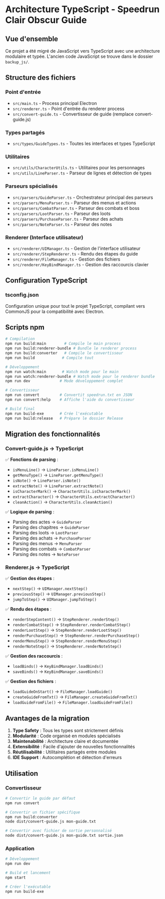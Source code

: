 # Architecture TypeScript - Speedrun Clair Obscur Guide

## Vue d'ensemble

Ce projet a été migré de JavaScript vers TypeScript avec une architecture modulaire et typée. L'ancien code JavaScript se trouve dans le dossier `backup_js/`.

## Structure des fichiers

### Point d'entrée

-   `src/main.ts` - Process principal Electron
-   `src/renderer.ts` - Point d'entrée du renderer process
-   `src/convert-guide.ts` - Convertisseur de guide (remplace convert-guide.js)

### Types partagés

-   `src/types/GuideTypes.ts` - Toutes les interfaces et types TypeScript

### Utilitaires

-   `src/utils/CharacterUtils.ts` - Utilitaires pour les personnages
-   `src/utils/LineParser.ts` - Parseur de lignes et détection de types

### Parseurs spécialisés

-   `src/parsers/GuideParser.ts` - Orchestrateur principal des parseurs
-   `src/parsers/MenuParser.ts` - Parseur des menus et actions
-   `src/parsers/CombatParser.ts` - Parseur des combats et boss
-   `src/parsers/LootParser.ts` - Parseur des loots
-   `src/parsers/PurchaseParser.ts` - Parseur des achats
-   `src/parsers/NoteParser.ts` - Parseur des notes

### Renderer (Interface utilisateur)

-   `src/renderer/UIManager.ts` - Gestion de l'interface utilisateur
-   `src/renderer/StepRenderer.ts` - Rendu des étapes du guide
-   `src/renderer/FileManager.ts` - Gestion des fichiers
-   `src/renderer/KeyBindManager.ts` - Gestion des raccourcis clavier

## Configuration TypeScript

### tsconfig.json

Configuration unique pour tout le projet TypeScript, compilant vers CommonJS pour la compatibilité avec Electron.

## Scripts npm

```bash
# Compilation
npm run build:main        # Compile le main process
npm run build:renderer-bundle # Bundle le renderer process
npm run build:converter   # Compile le convertisseur
npm run build            # Compile tout

# Développement
npm run watch:main       # Watch mode pour le main
npm run watch:renderer-bundle # Watch mode pour le renderer bundle
npm run dev             # Mode développement complet

# Convertisseur
npm run convert         # Convertit speedrun.txt en JSON
npm run convert:help    # Affiche l'aide du convertisseur

# Build final
npm run build-exe       # Crée l'exécutable
npm run build:release   # Prépare le dossier Release
```

## Migration des fonctionnalités

### Convert-guide.js → TypeScript

✅ **Fonctions de parsing** :

-   `isMenuLine()` → `LineParser.isMenuLine()`
-   `getMenuType()` → `LineParser.getMenuType()`
-   `isNote()` → `LineParser.isNote()`
-   `extractNote()` → `LineParser.extractNote()`
-   `isCharacterMark()` → `CharacterUtils.isCharacterMark()`
-   `extractCharacter()` → `CharacterUtils.extractCharacter()`
-   `cleanAction()` → `CharacterUtils.cleanAction()`

✅ **Logique de parsing** :

-   Parsing des actes → `GuideParser`
-   Parsing des chapitres → `GuideParser`
-   Parsing des loots → `LootParser`
-   Parsing des achats → `PurchaseParser`
-   Parsing des menus → `MenuParser`
-   Parsing des combats → `CombatParser`
-   Parsing des notes → `NoteParser`

### Renderer.js → TypeScript

✅ **Gestion des étapes** :

-   `nextStep()` → `UIManager.nextStep()`
-   `previousStep()` → `UIManager.previousStep()`
-   `jumpToStep()` → `UIManager.jumpToStep()`

✅ **Rendu des étapes** :

-   `renderStepContent()` → `StepRenderer.renderStep()`
-   `renderCombatStep()` → `StepRenderer.renderCombatStep()`
-   `renderLootStep()` → `StepRenderer.renderLootStep()`
-   `renderPurchaseStep()` → `StepRenderer.renderPurchaseStep()`
-   `renderMenuStep()` → `StepRenderer.renderMenuStep()`
-   `renderNoteStep()` → `StepRenderer.renderNoteStep()`

✅ **Gestion des raccourcis** :

-   `loadBinds()` → `KeyBindManager.loadBinds()`
-   `saveBinds()` → `KeyBindManager.saveBinds()`

✅ **Gestion des fichiers** :

-   `loadGuideOnStart()` → `FileManager.loadGuide()`
-   `createGuideFromTxt()` → `FileManager.createGuideFromTxt()`
-   `loadGuideFromFile()` → `FileManager.loadGuideFromFile()`

## Avantages de la migration

1. **Type Safety** : Tous les types sont strictement définis
2. **Modularité** : Code organisé en modules spécialisés
3. **Maintenabilité** : Architecture claire et documentée
4. **Extensibilité** : Facile d'ajouter de nouvelles fonctionnalités
5. **Réutilisabilité** : Utilitaires partagés entre modules
6. **IDE Support** : Autocomplétion et détection d'erreurs

## Utilisation

### Convertisseur

```bash
# Convertir le guide par défaut
npm run convert

# Convertir un fichier spécifique
npm run build:converter
node dist/convert-guide.js mon-guide.txt

# Convertir avec fichier de sortie personnalisé
node dist/convert-guide.js mon-guide.txt sortie.json
```

### Application

```bash
# Développement
npm run dev

# Build et lancement
npm start

# Créer l'exécutable
npm run build-exe
```
